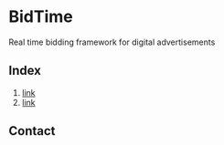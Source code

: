 # BidTime
Real time bidding framework for digital advertisements

## Index
1. [link](http://example.com "Title")
2. [link](http://example.com "Title")

## Contact
